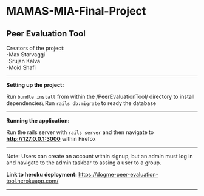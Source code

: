# MAMAS-MIA-Final-Project

<strong>Peer Evaluation Tool</strong>
----------------------------------------------------------------------------------------------------

Creators of the project:\
-Max Starvaggi\
-Srujan Kalva\
-Moid Shafi

----------------------------------------------------------------------------------------------------
<strong>Setting up the project:</strong>

Run ```bundle install``` from within the /PeerEvaluationTool/ directory to install dependencies\ 
Run ```rails db:migrate``` to ready the database

----------------------------------------------------------------------------------------------------
<strong>Running the application:</strong>

Run the rails server with ```rails server``` and then navigate to **http://127.0.0.1:3000** within Firefox

----------------------------------------------------------------------------------------------------

Note: Users can create an account within signup, but an admin must log in and navigate to the admin taskbar to assing a user to a group.

<strong>Link to heroku deployment:</strong> https://dogme-peer-evaluation-tool.herokuapp.com/

----------------------------------------------------------------------------------------------------
